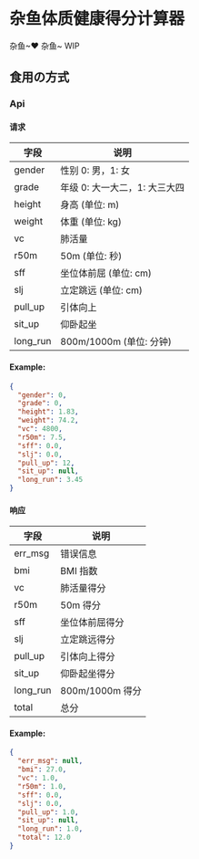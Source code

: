 # 杂鱼体质健康得分计算器

杂鱼~❤ 杂鱼~ WIP

## 食用の方式

### Api

#### 请求

| 字段     | 说明                          |
| -------- | ----------------------------- |
| gender   | 性别 0: 男，1: 女             |
| grade    | 年级 0: 大一大二，1: 大三大四 |
| height   | 身高 (单位: m)                |
| weight   | 体重 (单位: kg)               |
| vc       | 肺活量                        |
| r50m     | 50m (单位: 秒)                |
| sff      | 坐位体前屈 (单位: cm)         |
| slj      | 立定跳远 (单位: cm)           |
| pull_up  | 引体向上                      |
| sit_up   | 仰卧起坐                      |
| long_run | 800m/1000m (单位: 分钟)       |

#### Example:

```json
{
  "gender": 0,
  "grade": 0,
  "height": 1.83,
  "weight": 74.2,
  "vc": 4800,
  "r50m": 7.5,
  "sff": 0.0,
  "slj": 0.0,
  "pull_up": 12,
  "sit_up": null,
  "long_run": 3.45
}
```

#### 响应

| 字段     | 说明            |
| -------- | --------------- |
| err_msg  | 错误信息        |
| bmi      | BMI 指数        |
| vc       | 肺活量得分      |
| r50m     | 50m 得分        |
| sff      | 坐位体前屈得分  |
| slj      | 立定跳远得分    |
| pull_up  | 引体向上得分    |
| sit_up   | 仰卧起坐得分    |
| long_run | 800m/1000m 得分 |
| total    | 总分            |

#### Example:

```json
{
  "err_msg": null,
  "bmi": 27.0,
  "vc": 1.0,
  "r50m": 1.0,
  "sff": 0.0,
  "slj": 0.0,
  "pull_up": 1.0,
  "sit_up": null,
  "long_run": 1.0,
  "total": 12.0
}
```
